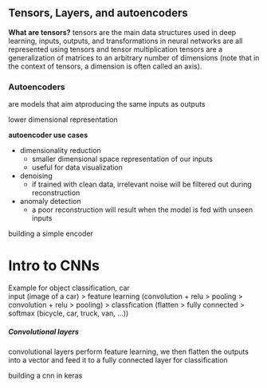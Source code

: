 
## Tensors, Layers, and autoencoders

**What are tensors?**
tensors are the main data structures used in deep learning, inputs, outputs, and transformations in neural  networks are all represented using tensors and tensor multiplication
tensors are a generalization of matrices to an arbitrary number of dimensions (note that in the context of tensors, a dimension is often called an axis).


### Autoencoders
are models that aim atproducing the same inputs as outputs

lower dimensional representation

**autoencoder use cases**
* dimensionality reduction
    * smaller dimensional space representation of our inputs
    * useful for data visualization
* denoising
    * if trained with clean data, irrelevant noise will be filtered out during reconstruction
* anomaly detection
    * a poor reconstruction will result when the model  is fed with unseen inputs


building a simple encoder


# Intro to CNNs

Example for object classification, car <br>
input (image of a car) > feature learning (convolution + relu > pooling > convolution + relu > pooling) > classfication (flatten > fully connected > softmax (bicycle, car, truck, van, ...)) 

##### Convolutional layers
convolutional layers perform feature learning, we then flatten the outputs into a vector and feed it to a fully connected layer for classification

building a cnn in keras